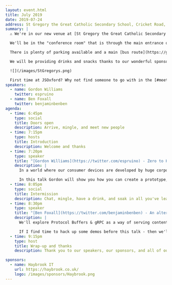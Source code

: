 ```yaml
---
layout: event.html
title: July 2019
date: 2019-07-24
address: St Gregory the Great Catholic Secondary School, Cricket Road, Oxford, OX43DR
summary: |
  ⚠️ We're in our new venue at [St Gregory the Great Catholic Secondary School](https://goo.gl/maps/LM89ws6Sns82) ️ ⚠️

  We'll be in the "conference room" that is through the main entrance of the old building and to the right. We'll be about to direct people.

  There is plenty of parking available and a main [bus route](https://goo.gl/maps/DNqFht9VsXK2) close by. Once you arrive enter through the entrance marked on the map below.

  We will be providing drinks and snacks thanks to our wonderful sponsors but please be aware the venue doesn't allow alcohol so we'll be providing a range of tasty non-alcoholic beverages.

  ![](/images/StGregorys.png)

  First time at JSOxford? Why not find someone to go with in the [#meetup-buddies](https://digitaloxford.slack.com/messages/C3T52T9NV) channel of the [DigitalOxford Slack](https://digitaloxford.herokuapp.com/). Alternatively, feel free to [get in touch with the organisers](mailto:organisers@jsoxford.com) and we'd be happy to meet you outside and welcome you in.
speakers:
  - name: Gordon Williams
    twitter: espruino
  - name: Ben Foxall
    twitter: benjaminbenben
agenda:
  - time: 6:45pm
    type: social
    title: Doors open
    description: Arrive, mingle, and meet new people
  - time: 7:15pm
    type: hosts
    title: Introduction
    description: Welcome and thanks
  - time: 7:20pm
    type: speaker
    title: "[Gordon Williams](https://twitter.com/espruino) - Zero to Hardware in 30 Minutes"
    description: |
      In a world where our consumer devices are developed by huge corporations with 9 figure budgets, creating your own hardware product to sell can seem completely out of reach.

      In this talk Gordon will show you how you can create a prototype, program the device and an app with JavaScript, design a manufacturable circuit board, design and 3D print a case, and get it manufactured in quantity - in 30 minutes. There will be demos along the way as well.
  - time: 8:05pm
    type: social
    title: Intermission
    description: Chat, mingle, have a drink, and soak in all you've learned so far.
  - time: 8:30pm
    type: speaker
    title: "[Ben Foxall](https://twitter.com/benjaminbenben) - An alternative to JSON & REST"
    description: |
      We'll explore Protocol Buffers & gRPC as a way of serving content to your front-end code. We'll dive into some of the technical features and tooling, as well as chatting through some architectural differences to help you choose whether a service-based API approach would be a good fit with your current or future web projects.

      If I find time to hack up some demos before this talk - then we'll check out those as well!
  - time: 9:15pm
    type: host
    title: Wrap-up and thanks
    description: Thank you to our speakers, our sponsors, and all of our attendees.

sponsors:
  - name: Haybrook IT
    url: https://haybrook.co.uk/
    logo: /images/sponsors/Haybrook.png
---
```

